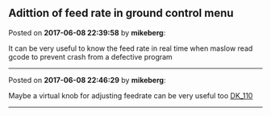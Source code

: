 ## Adittion of feed rate in ground control menu
Posted on **2017-06-08 22:39:58** by **mikeberg**:

It can be very useful to know the feed rate in real time when maslow read gcode to prevent crash from a defective program

---

Posted on **2017-06-08 22:46:29** by **mikeberg**:

Maybe a virtual knob for adjusting feedrate can be very useful too  [DK_110](/images/xp/xpzl_dk_110.jpg.jpg)

---

